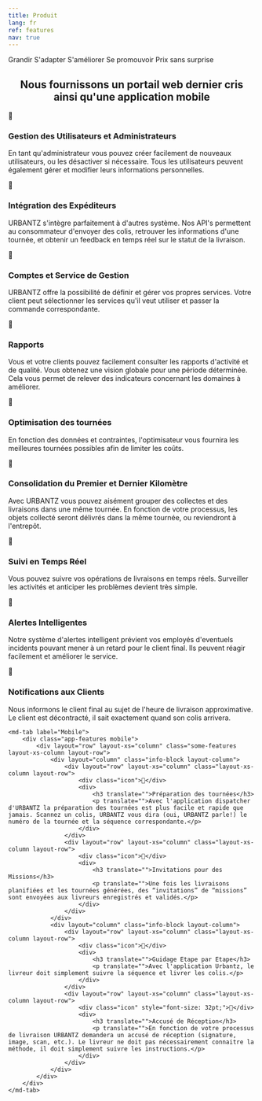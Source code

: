 ```yaml
---
title: Produit
lang: fr
ref: features
nav: true
---
```

<div layout="row" layout-align="center center">
    <md-button href="grandir.html">Grandir</md-button>
    <md-button href="adapter.html">S'adapter</md-button>
    <md-button href="ameliorer">S'améliorer</md-button>
    <md-button href="promouvoir.html">Se promouvoir</md-button>
    <md-button href="tarification.html">Prix sans surprise</md-button>
</div>

<md-divider></md-divider>

<h2 align="center">Nous fournissons un portail web dernier cris ainsi qu'une application mobile</h2>

<md-tabs md-dynamic-height md-center-tabs md-border-bottom>
    <md-tab label="Web">
        <div class="app-features">
            <div layout="row" layout-xs="column" class="some-features layout-xs-column layout-row">
                <div layout="column" class="info-block layout-column">
                    <div layout="row" layout-xs="column" class="layout-xs-column layout-row">
                        <div class="icon"></div>
                        <div>
                            <h3 translate="">Gestion des Utilisateurs et Administrateurs</h3>
                            <p translate="">En tant qu'administrateur vous pouvez créer facilement de nouveaux utilisateurs, ou les désactiver si nécessaire.  Tous les utilisateurs peuvent également gérer et modifier leurs informations personnelles.</p>
                        </div>
                    </div>
                    <div layout="row" layout-xs="column" class="layout-xs-column layout-row">
                        <div class="icon"></div>
                        <div>
                            <h3 translate="">Intégration des Expéditeurs</h3>
                            <p translate="">URBANTZ s'intègre parfaitement à d'autres système. Nos API's permettent au consommateur d'envoyer des colis, retrouver les informations d'une tournée, et obtenir un feedback en temps réel sur le statut de la livraison.</p>
                        </div>
                    </div>
                    <div layout="row" layout-xs="column" class="layout-xs-column layout-row">
                        <div class="icon"></div>
                        <div>
                            <h3 translate="">Comptes et Service de Gestion</h3>
                            <p translate="">URBANTZ offre la possibilité de définir et gérer vos propres services. Votre client peut sélectionner les services qu'il veut utiliser et passer la commande correspondante.</p>
                        </div>
                    </div>
                    <div layout="row" layout-xs="column" class="layout-xs-column layout-row">
                        <div class="icon"></div>
                        <div>
                            <h3 translate="">Rapports</h3>
                            <p translate="">Vous et votre clients pouvez facilement consulter les rapports d'activité et de qualité. Vous obtenez une vision globale pour une période déterminée. Cela vous permet de relever des indicateurs concernant les domaines à améliorer.</p>
                        </div>
                    </div>
                </div>
                <div layout="column" class="info-block layout-column">
                    <div layout="row" layout-xs="column" class="layout-xs-column layout-row">
                        <div class="icon"></div>
                        <div>
                            <h3 translate="">Optimisation des tournées</h3>
                            <p translate="">En fonction des données et contraintes, l'optimisateur vous fournira les meilleures tournées possibles afin de limiter les coûts.</p>
                        </div>
                    </div>
                    <div layout="row" layout-xs="column" class="layout-xs-column layout-row">
                        <div class="icon"></div>
                        <div>
                            <h3 translate="">Consolidation du Premier et Dernier Kilomètre</h3>
                            <p translate="">Avec URBANTZ vous pouvez aisément grouper des collectes et des livraisons dans une même tournée.  En fonction de votre processus, les objets collecté seront délivrés dans la même tournée, ou reviendront à l'entrepôt.</p>
                        </div>
                    </div>
                    <div layout="row" layout-xs="column" class="layout-xs-column layout-row">
                        <div class="icon"></div>
                        <div>
                            <h3 translate="">Suivi en Temps Réel</h3>
                            <p translate="">Vous pouvez suivre vos opérations de livraisons en temps réels. Surveiller les activités et anticiper les problèmes devient très simple.</p>
                        </div>
                    </div>
                    <div layout="row" layout-xs="column" class="layout-xs-column layout-row">
                        <div class="icon"></div>
                        <div>
                            <h3 translate="">Alertes Intelligentes</h3>
                            <p translate="">Notre système d'alertes intelligent prévient vos employés d'eventuels incidents pouvant mener à un retard pour le client final. Ils peuvent réagir facilement et améliorer le service.</p>
                        </div>
                    </div>
                    <div layout="row" layout-xs="column" class="layout-xs-column layout-row">
                        <div class="icon"></div>
                        <div>
                            <h3 translate="">Notifications aux Clients</h3>
                            <p translate="">Nous informons le client final au sujet de l'heure de livraison approximative. Le client est décontracté, il sait exactement quand son colis arrivera.</p>
                        </div>
                    </div>
                </div>
            </div>
        </div>
    </md-tab>

    <md-tab label="Mobile">
        <div class="app-features mobile">
            <div layout="row" layout-xs="column" class="some-features layout-xs-column layout-row">
                <div layout="column" class="info-block layout-column">
                    <div layout="row" layout-xs="column" class="layout-xs-column layout-row">
                        <div class="icon"></div>
                        <div>
                            <h3 translate="">Préparation des tournées</h3>
                            <p translate="">Avec l'application dispatcher d'URBANTZ la préparation des tournées est plus facile et rapide que jamais. Scannez un colis, URBANTZ vous dira (oui, URBANTZ parle!) le numéro de la tournée et la séquence correspondante.</p>
                        </div>
                    </div>
                    <div layout="row" layout-xs="column" class="layout-xs-column layout-row">
                        <div class="icon"></div>
                        <div>
                            <h3 translate="">Invitations pour des Missions</h3>
                            <p translate="">Une fois les livraisons planifiées et les tournées générées, des “invitations” de “missions” sont envoyées aux livreurs enregistrés et validés.</p>
                        </div>
                    </div>
                </div>
                <div layout="column" class="info-block layout-column">
                    <div layout="row" layout-xs="column" class="layout-xs-column layout-row">
                        <div class="icon"></div>
                        <div>
                            <h3 translate="">Guidage Etape par Etape</h3>
                            <p translate="">Avec l'application Urbantz, le livreur doit simplement suivre la séquence et livrer les colis.</p>
                        </div>
                    </div>
                    <div layout="row" layout-xs="column" class="layout-xs-column layout-row">
                        <div class="icon" style="font-size: 32pt;"></div>
                        <div>
                            <h3 translate="">Accusé de Réception</h3>
                            <p translate="">En fonction de votre processus de livraison URBANTZ demandera un accusé de réception (signature, image, scan, etc.). Le livreur ne doit pas nécessairement connaitre la méthode, il doit simplement suivre les instructions.</p>
                        </div>
                    </div>
                </div>
            </div>
        </div>
    </md-tab>
</md-tabs>